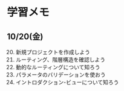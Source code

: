 # 学習メモ

## 10/20(金)
20. 新規プロジェクトを作成しよう
21. ルーティング、階層構造を確認しよう
22. 動的なルーティングについて知ろう
23. パラメータのバリデーションを使おう
24. イントロダクション-ビューについて知ろう